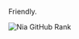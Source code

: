 Friendly.

![Nia GitHub Rank](https://github-readme-stats.vercel.app/api?username=KineticAeon&count_private=true&theme=github_dark)
